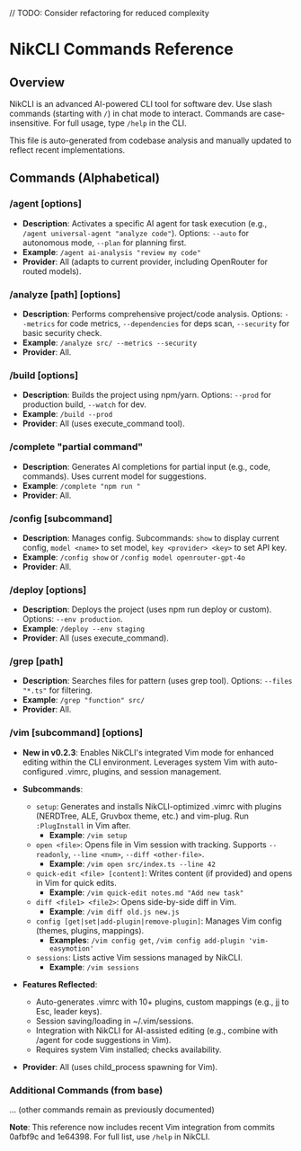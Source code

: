 // TODO: Consider refactoring for reduced complexity
# NikCLI Commands Reference

## Overview

NikCLI is an advanced AI-powered CLI tool for software dev. Use slash commands (starting with `/`) in chat mode to interact. Commands are case-insensitive. For full usage, type `/help` in the CLI.

This file is auto-generated from codebase analysis and manually updated to reflect recent implementations.

## Commands (Alphabetical)

### /agent <agent-name> [options]

- **Description**: Activates a specific AI agent for task execution (e.g., `/agent universal-agent "analyze code"`). Options: `--auto` for autonomous mode, `--plan` for planning first.
- **Example**: `/agent ai-analysis "review my code"`
- **Provider**: All (adapts to current provider, including OpenRouter for routed models).

### /analyze [path] [options]

- **Description**: Performs comprehensive project/code analysis. Options: `--metrics` for code metrics, `--dependencies` for deps scan, `--security` for basic security check.
- **Example**: `/analyze src/ --metrics --security`
- **Provider**: All.

### /build [options]

- **Description**: Builds the project using npm/yarn. Options: `--prod` for production build, `--watch` for dev.
- **Example**: `/build --prod`
- **Provider**: All (uses execute_command tool).

### /complete "partial command"

- **Description**: Generates AI completions for partial input (e.g., code, commands). Uses current model for suggestions.
- **Example**: `/complete "npm run "`
- **Provider**: All.

### /config [subcommand]

- **Description**: Manages config. Subcommands: `show` to display current config, `model <name>` to set model, `key <provider> <key>` to set API key.
- **Example**: `/config show` or `/config model openrouter-gpt-4o`
- **Provider**: All.

### /deploy [options]

- **Description**: Deploys the project (uses npm run deploy or custom). Options: `--env production`.
- **Example**: `/deploy --env staging`
- **Provider**: All (uses execute_command).

### /grep <pattern> [path]

- **Description**: Searches files for pattern (uses grep tool). Options: `--files "*.ts"` for filtering.
- **Example**: `/grep "function" src/`
- **Provider**: All.

### /vim [subcommand] [options]

- **New in v0.2.3**: Enables NikCLI's integrated Vim mode for enhanced editing within the CLI environment. Leverages system Vim with auto-configured .vimrc, plugins, and session management.

- **Subcommands**:
  - `setup`: Generates and installs NikCLI-optimized .vimrc with plugins (NERDTree, ALE, Gruvbox theme, etc.) and vim-plug. Run `:PlugInstall` in Vim after.
    - **Example**: `/vim setup`
  - `open <file>`: Opens file in Vim session with tracking. Supports `--readonly`, `--line <num>`, `--diff <other-file>`.
    - **Example**: `/vim open src/index.ts --line 42`
  - `quick-edit <file> [content]`: Writes content (if provided) and opens in Vim for quick edits.
    - **Example**: `/vim quick-edit notes.md "Add new task"`
  - `diff <file1> <file2>`: Opens side-by-side diff in Vim.
    - **Example**: `/vim diff old.js new.js`
  - `config [get|set|add-plugin|remove-plugin]`: Manages Vim config (themes, plugins, mappings).
    - **Examples**: `/vim config get`, `/vim config add-plugin 'vim-easymotion'`
  - `sessions`: Lists active Vim sessions managed by NikCLI.
    - **Example**: `/vim sessions`

- **Features Reflected**:
  - Auto-generates .vimrc with 10+ plugins, custom mappings (e.g., jj to Esc, leader keys).
  - Session saving/loading in ~/.vim/sessions.
  - Integration with NikCLI for AI-assisted editing (e.g., combine with /agent for code suggestions in Vim).
  - Requires system Vim installed; checks availability.

- **Provider**: All (uses child_process spawning for Vim).

### Additional Commands (from base)

... (other commands remain as previously documented)

**Note**: This reference now includes recent Vim integration from commits 0afbf9c and 1e64398. For full list, use `/help` in NikCLI.
